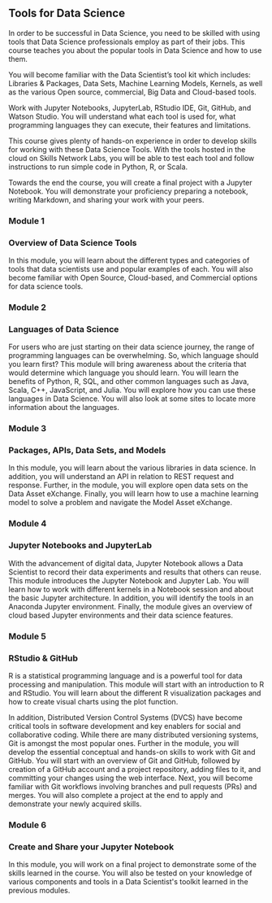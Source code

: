 ## Tools for Data Science

In order to be successful in Data Science, you need to be skilled with using tools that Data Science professionals employ as part of their jobs. This course teaches you about the popular tools in Data Science and how to use them. 

You will become familiar with the Data Scientist’s tool kit which includes: Libraries & Packages, Data Sets, Machine Learning Models, Kernels, as well as the various Open source, commercial, Big Data and Cloud-based tools. 

Work with Jupyter Notebooks, JupyterLab, RStudio IDE, Git, GitHub, and Watson Studio. You will understand what each tool is used for, what programming languages they can execute, their features and limitations.  

This course gives plenty of hands-on experience in order to develop skills for working with these Data Science Tools. With the tools hosted in the cloud on Skills Network Labs, you will be able to test each tool and follow instructions to run simple code in Python, R, or Scala.  

Towards the end the course, you will create a final project with a Jupyter Notebook. You will demonstrate your proficiency preparing a notebook, writing Markdown, and sharing your work with your peers.

### Module 1
### Overview of Data Science Tools
In this module, you will learn about the different types and categories of tools that data scientists use and popular examples of each. You will also become familiar with Open Source, Cloud-based, and Commercial options for data science tools.

### Module 2
### Languages of Data Science
For users who are just starting on their data science journey, the range of programming languages can be overwhelming. So, which language should you learn first? This module will bring awareness about the criteria that would determine which language you should learn. You will learn the benefits of Python, R, SQL, and other common languages such as Java, Scala, C++, JavaScript, and Julia. You will explore how you can use these languages in Data Science. You will also look at some sites to locate more information about the languages.

### Module 3
### Packages, APIs, Data Sets, and Models
In this module, you will learn about the various libraries in data science. In addition, you will understand an API in relation to REST request and response. Further, in the module, you will explore open data sets on the Data Asset eXchange. Finally, you will learn how to use a machine learning model to solve a problem and navigate the Model Asset eXchange.

### Module 4
### Jupyter Notebooks and JupyterLab
With the advancement of digital data, Jupyter Notebook allows a Data Scientist to record their data experiments and results that others can reuse. This module introduces the Jupyter Notebook and Jupyter Lab. You will learn how to work with different kernels in a Notebook session and about the basic Jupyter architecture. In addition, you will identify the tools in an Anaconda Jupyter environment. Finally, the module gives an overview of cloud based Jupyter environments and their data science features.

### Module 5
### RStudio & GitHub
R is a statistical programming language and is a powerful tool for data processing and manipulation. This module will start with an introduction to R and RStudio. You will learn about the different R visualization packages and how to create visual charts using the plot function.

In addition, Distributed Version Control Systems (DVCS) have become critical tools in software development and key enablers for social and collaborative coding. While there are many distributed versioning systems, Git is amongst the most popular ones. Further in the module, you will develop the essential conceptual and hands-on skills to work with Git and GitHub. You will start with an overview of Git and GitHub, followed by creation of a GitHub account and a project repository, adding files to it, and committing your changes using the web interface. Next, you will become familiar with Git workflows involving branches and pull requests (PRs) and merges. You will also complete a project at the end to apply and demonstrate your newly acquired skills.

### Module 6
### Create and Share your Jupyter Notebook
In this module, you will work on a final project to demonstrate some of the skills learned in the course. You will also be tested on your knowledge of various components and tools in a Data Scientist's toolkit learned in the previous modules.